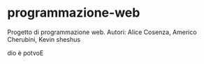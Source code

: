# programmazione-web
Progetto di programmazione web. Autori: Alice Cosenza, Americo Cherubini, Kevin sheshus

dio è potvoE